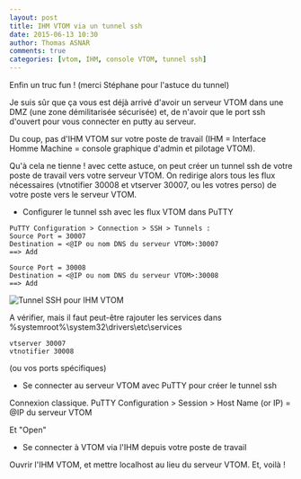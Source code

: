 ```yaml
---
layout: post
title: IHM VTOM via un tunnel ssh
date: 2015-06-13 10:30
author: Thomas ASNAR
comments: true
categories: [vtom, IHM, console VTOM, tunnel ssh]
---
```

Enfin un truc fun ! (merci Stéphane pour l'astuce du tunnel)

Je suis sûr que ça vous est déjà arrivé d'avoir un serveur VTOM dans une DMZ (une zone démilitarisée sécurisée) et, de n'avoir que le port ssh d'ouvert pour vous connecter en putty au serveur.

Du coup, pas d'IHM VTOM sur votre poste de travail (IHM = Interface Homme Machine = console graphique d'admin et pilotage VTOM).

Qu'à cela ne tienne ! avec cette astuce, on peut créer un tunnel ssh de votre poste de travail vers votre serveur VTOM. On redirige alors tous les flux nécessaires (vtnotifier 30008 et vtserver 30007, ou les votres perso) de votre poste vers le serveur VTOM.

* Configurer le tunnel ssh avec les flux VTOM dans PuTTY

```
PuTTY Configuration > Connection > SSH > Tunnels :
Source Port = 30007
Destination = <@IP ou nom DNS du serveur VTOM>:30007 
==> Add
```

```
Source Port = 30008
Destination = <@IP ou nom DNS du serveur VTOM>:30008
==> Add
```

![Tunnel SSH pour IHM VTOM](http://thomas-asnar.github.io/assets/img/putty_Tunnels.jpg)

A vérifier, mais il faut peut-être rajouter les services dans %systemroot%\system32\drivers\etc\services 

```
vtserver 30007
vtnotifier 30008
```
(ou vos ports spécifiques)

* Se connecter au serveur VTOM avec PuTTY pour créer le tunnel ssh

Connexion classique. PuTTY Configuration > Session > Host Name (or IP) = @IP du serveur VTOM

Et "Open"

* Se connecter à VTOM via l'IHM depuis votre poste de travail

Ouvrir l'IHM VTOM, et mettre localhost au lieu du serveur VTOM. Et, voilà !
